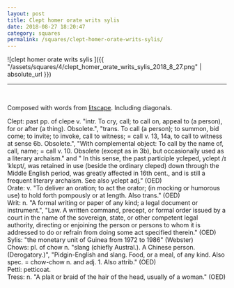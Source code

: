 ```yaml
---
layout: post
title: Clept homer orate writs sylis
date: 2018-08-27 18:20:47
category: squares
permalink: /squares/clept-homer-orate-writs-sylis/ 
---
```


![clept homer orate writs sylis ]({{ "/assets/squares/4/clept_homer_orate_writs_sylis_2018_8_27.png" | absolute_url }})
&nbsp;


---

&nbsp;

Composed with words from [litscape](https://www.litscape.com/). Including diagonals. 

Clept: past pp. of clepe v. "intr. To cry, call; to call on, appeal to (a person), for or after (a thing). Obsolete.", "trans. To call (a person); to summon, bid come; to invite; to invoke, call to witness; = call v. 13, 14a, to call to witness at sense 6b. Obsolete.", "With complemental object: To call by the name of, call, name; = call v. 10. Obsolete (except as in 3b), but occasionally used as a literary archaism." and " In this sense, the past participle ycleped, yclept /ɪˈklɛpt/, was retained in use (beside the ordinary cleped) down through the Middle English period, was greatly affected in 16th cent., and is still a frequent literary archaism. See also yclept adj." (OED)  
Orate: v. "To deliver an oration; to act the orator; (in mocking or humorous use) to hold forth pompously or at length. Also trans." (OED)  
Writ: n. "A formal writing or paper of any kind; a legal document or instrument.", "Law. A written command, precept, or formal order issued by a court in the name of the sovereign, state, or other competent legal authority, directing or enjoining the person or persons to whom it is addressed to do or refrain from doing some act specified therein." (OED)  
Sylis: "the monetary unit of Guinea from 1972 to 1986" (Webster)   
Chows: pl. of chow n. "slang (chiefly Austral.). A Chinese person. (Derogatory.)", "Pidgin-English and slang. Food, or a meal, of any kind. Also spec. = chow-chow n. and adj. 1. Also attrib." (OED)   
Petti: petticoat.  
Tress: n. "A plait or braid of the hair of the head, usually of a woman." (OED)  
